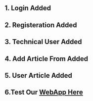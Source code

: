## 1. Login Added
## 2. Registeration Added
## 3. Technical User Added
## 4. Add Article From Added
## 5. User Article Added
## 6.Test Our [WebApp Here](https://safe-spire-45434.herokuapp.com/)
